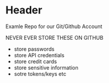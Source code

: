 # Header
Examle Repo for our Git/Github Account


NEVER EVER STORE THESE ON GITHUB

- store passwords
- store API credentials
- store credit cards
- store sensitive information
- sotre tokens/keys etc


